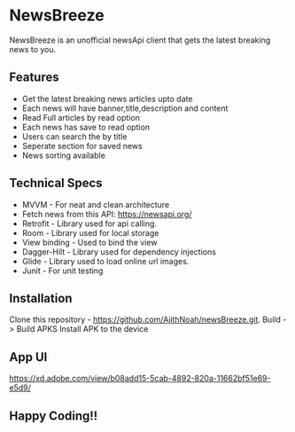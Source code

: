 # NewsBreeze

NewsBreeze is an unofficial newsApi client that gets the latest breaking news to you.

## Features

- Get the latest breaking news articles upto date
- Each news will have banner,title,description and content
- Read Full articles by read option
- Each news has save to read option
- Users can search the by title
- Seperate section for saved news
- News sorting available
 
## Technical Specs
- MVVM - For neat and clean architecture
- Fetch news from this API: https://newsapi.org/
- Retrofit - Library used for api calling.
- Room - Library used for local storage
- View binding - Used to bind the view
- Dagger-Hilt - Library used for dependency injections
- Glide - Library used to load online url images.
- Junit - For unit testing

## Installation

Clone this repository - https://github.com/AjithNoah/newsBreeze.git.
Build -> Build APKS
Install APK to the device

## App UI
https://xd.adobe.com/view/b08add15-5cab-4892-820a-11662bf51e69-e5d9/

## Happy Coding!!


